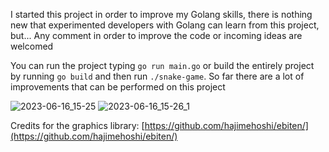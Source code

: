 I started this project in order to improve my Golang skills, there is nothing new that experimented developers with Golang
can learn from this project, but... Any comment in order to improve the code or incoming ideas are welcomed

You can run the project typing `go run main.go` or build the entirely project by running `go build` and then 
run `./snake-game`.  So far there are a lot of improvements that can be performed on this project

![2023-06-16_15-25](https://github.com/jtuz/snake-game/assets/1232719/de372391-a495-4617-ae23-551883f97bc7)
![2023-06-16_15-26_1](https://github.com/jtuz/snake-game/assets/1232719/6eb70668-3d55-459c-8ffd-19428118108d)


Credits for the graphics library: [https://github.com/hajimehoshi/ebiten/](https://github.com/hajimehoshi/ebiten/)
